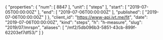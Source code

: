 {
  "properties": {
    "num": [
      8847
    ],
    "unit": [
      "steps"
    ],
    "start": [
      "2019-07-05T00:00:00Z"
    ],
    "end": [
      "2019-07-06T00:00:00Z"
    ],
    "published": [
      "2019-07-06T00:00:00Z"
    ]
  },
  "client_id": "https://www-api.jvt.me/fit",
  "date": "2019-07-06T00:00:00Z",
  "kind": "steps",
  "h": "h-measure",
  "slug": "2019/07/mrspn",
  "aliases": [
    "/mf2/5db096b3-5851-43cb-899f-62203ef7df53/"
  ]
}
